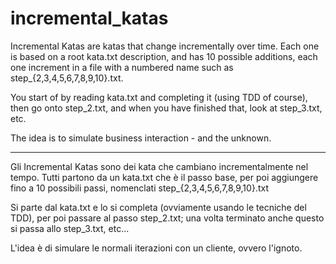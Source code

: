 incremental_katas
=================

Incremental Katas are katas that change incrementally over time.
Each one is based on a root kata.txt description, and has 10 possible additions,
each one increment in a file with a numbered name such as step_{2,3,4,5,6,7,8,9,10}.txt.

You start of by reading kata.txt and completing it (using TDD of course), then go onto step_2.txt,
and when you have finished that, look at step_3.txt, etc.

The idea is to simulate business interaction - and the unknown.


----------


Gli Incremental Katas sono dei kata che cambiano incrementalmente nel tempo.
Tutti partono da un kata.txt che è il passo base, per poi aggiungere fino a 10 possibili passi, nomenclati step_{2,3,4,5,6,7,8,9,10}.txt

Si parte dal kata.txt e lo si completa (ovviamente usando le tecniche del TDD), per poi passare al passo step_2.txt; una volta terminato anche questo si passa allo step_3.txt, etc...

L'idea è di simulare le normali iterazioni con un cliente, ovvero l'ignoto.